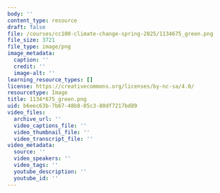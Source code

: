 ```yaml
---
body: ''
content_type: resource
draft: false
file: /courses/cc100-climate-change-spring-2025/1134675_green.png
file_size: 3721
file_type: image/png
image_metadata:
  caption: ''
  credit: ''
  image-alt: ''
learning_resource_types: []
license: https://creativecommons.org/licenses/by-nc-sa/4.0/
resourcetype: Image
title: 1134*675_green.png
uid: b6eec63b-7b67-48b8-85c3-80df7217bd89
video_files:
  archive_url: ''
  video_captions_file: ''
  video_thumbnail_file: ''
  video_transcript_file: ''
video_metadata:
  source: ''
  video_speakers: ''
  video_tags: ''
  youtube_description: ''
  youtube_id: ''
---
```


